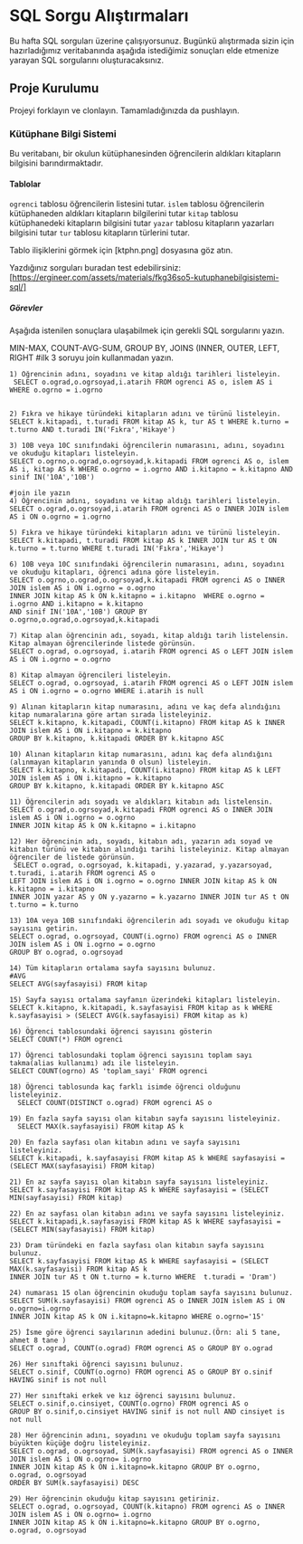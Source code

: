 # SQL Sorgu Alıştırmaları

Bu hafta SQL sorguları üzerine çalışıyorsunuz. Bugünkü alıştırmada sizin için hazırladığımız veritabanında aşağıda istediğimiz sonuçları elde etmenize yarayan SQL sorgularını oluşturacaksınız.

## Proje Kurulumu
Projeyi forklayın ve clonlayın. Tamamladığınızda da pushlayın.

### Kütüphane Bilgi Sistemi

Bu veritabanı, bir okulun kütüphanesinden öğrencilerin aldıkları kitapların bilgisini barındırmaktadır.

#### Tablolar 
`ogrenci` tablosu öğrencilerin listesini tutar.
`islem` tablosu öğrencilerin kütüphaneden aldıkları kitapların bilgilerini tutar
`kitap` tablosu kütüphanedeki kitapların bilgisini tutar
`yazar` tablosu kitapların yazarları bilgisini tutar
`tur` tablosu kitapların türlerini tutar.

Tablo ilişiklerini görmek için [ktphn.png] dosyasına göz atın.

Yazdığınız sorguları buradan test edebilirsiniz: [https://ergineer.com/assets/materials/fkg36so5-kutuphanebilgisistemi-sql/]


##### Görevler
Aşağıda istenilen sonuçlara ulaşabilmek için gerekli SQL sorgularını yazın. 


MIN-MAX, COUNT-AVG-SUM, GROUP BY, JOINS (INNER, OUTER, LEFT, RIGHT
	#ilk 3 soruyu join kullanmadan yazın.

	1) Öğrencinin adını, soyadını ve kitap aldığı tarihleri listeleyin.
	 SELECT o.ograd,o.ogrsoyad,i.atarih FROM ogrenci AS o, islem AS i WHERE o.ogrno = i.ogrno

	
	2) Fıkra ve hikaye türündeki kitapların adını ve türünü listeleyin.
	SELECT k.kitapadi, t.turadi FROM kitap AS k, tur AS t WHERE k.turno = t.turno AND t.turadi IN('Fıkra','Hikaye')
	
	3) 10B veya 10C sınıfındaki öğrencilerin numarasını, adını, soyadını ve okuduğu kitapları listeleyin.
	SELECT o.ogrno,o.ograd,o.ogrsoyad,k.kitapadi FROM ogrenci AS o, islem AS i, kitap AS k WHERE o.ogrno = i.ogrno AND i.kitapno = k.kitapno AND sinif IN('10A','10B')
	
	#join ile yazın
	4) Öğrencinin adını, soyadını ve kitap aldığı tarihleri listeleyin.
	SELECT o.ograd,o.ogrsoyad,i.atarih FROM ogrenci AS o INNER JOIN islem AS i ON o.ogrno = i.ogrno
	
	5) Fıkra ve hikaye türündeki kitapların adını ve türünü listeleyin.
	SELECT k.kitapadi, t.turadi FROM kitap AS k INNER JOIN tur AS t ON k.turno = t.turno WHERE t.turadi IN('Fıkra','Hikaye')
	
	6) 10B veya 10C sınıfındaki öğrencilerin numarasını, adını, soyadını ve okuduğu kitapları, öğrenci adına göre listeleyin.
	SELECT o.ogrno,o.ograd,o.ogrsoyad,k.kitapadi FROM ogrenci AS o INNER JOIN islem AS i ON i.ogrno = o.ogrno 
	INNER JOIN kitap AS k ON k.kitapno = i.kitapno  WHERE o.ogrno = i.ogrno AND i.kitapno = k.kitapno 
	AND sinif IN('10A','10B') GROUP BY o.ogrno,o.ograd,o.ogrsoyad,k.kitapadi
	
	7) Kitap alan öğrencinin adı, soyadı, kitap aldığı tarih listelensin. Kitap almayan öğrencilerinde listede görünsün.
	SELECT o.ograd, o.ogrsoyad, i.atarih FROM ogrenci AS o LEFT JOIN islem AS i ON i.ogrno = o.ogrno 
	
	8) Kitap almayan öğrencileri listeleyin.
	SELECT o.ograd, o.ogrsoyad, i.atarih FROM ogrenci AS o LEFT JOIN islem AS i ON i.ogrno = o.ogrno WHERE i.atarih is null
	
	9) Alınan kitapların kitap numarasını, adını ve kaç defa alındığını kitap numaralarına göre artan sırada listeleyiniz.
	SELECT k.kitapno, k.kitapadi, COUNT(i.kitapno) FROM kitap AS k INNER JOIN islem AS i ON i.kitapno = k.kitapno 
	GROUP BY k.kitapno, k.kitapadi ORDER BY k.kitapno ASC
	
	10) Alınan kitapların kitap numarasını, adını kaç defa alındığını (alınmayan kitapların yanında 0 olsun) listeleyin.
	SELECT k.kitapno, k.kitapadi, COUNT(i.kitapno) FROM kitap AS k LEFT JOIN islem AS i ON i.kitapno = k.kitapno 
	GROUP BY k.kitapno, k.kitapadi ORDER BY k.kitapno ASC

	11) Öğrencilerin adı soyadı ve aldıkları kitabın adı listelensin.
	SELECT o.ograd,o.ogrsoyad,k.kitapadi FROM ogrenci AS o INNER JOIN islem AS i ON i.ogrno = o.ogrno 
	INNER JOIN kitap AS k ON k.kitapno = i.kitapno
	
	12) Her öğrencinin adı, soyadı, kitabın adı, yazarın adı soyad ve kitabın türünü ve kitabın alındığı tarihi listeleyiniz. Kitap almayan öğrenciler de listede görünsün.
	 SELECT o.ograd, o.ogrsoyad, k.kitapadi, y.yazarad, y.yazarsoyad, t.turadi, i.atarih FROM ogrenci AS o 
	LEFT JOIN islem AS i ON i.ogrno = o.ogrno INNER JOIN kitap AS k ON k.kitapno = i.kitapno 
	INNER JOIN yazar AS y ON y.yazarno = k.yazarno INNER JOIN tur AS t ON t.turno = k.turno
	
	13) 10A veya 10B sınıfındaki öğrencilerin adı soyadı ve okuduğu kitap sayısını getirin.
	SELECT o.ograd, o.ogrsoyad, COUNT(i.ogrno) FROM ogrenci AS o INNER JOIN islem AS i ON i.ogrno = o.ogrno 
	GROUP BY o.ograd, o.ogrsoyad
	
	14) Tüm kitapların ortalama sayfa sayısını bulunuz.
	#AVG
	SELECT AVG(sayfasayisi) FROM kitap
	
	15) Sayfa sayısı ortalama sayfanın üzerindeki kitapları listeleyin.
	SELECT k.kitapno, k.kitapadi, k.sayfasayisi FROM kitap as k WHERE k.sayfasayisi > (SELECT AVG(k.sayfasayisi) FROM kitap as k)
	
	16) Öğrenci tablosundaki öğrenci sayısını gösterin
	SELECT COUNT(*) FROM ogrenci
	
	17) Öğrenci tablosundaki toplam öğrenci sayısını toplam sayı takma(alias kullanımı) adı ile listeleyin.
	SELECT COUNT(ogrno) AS 'toplam_sayi' FROM ogrenci
	
	18) Öğrenci tablosunda kaç farklı isimde öğrenci olduğunu listeleyiniz.
	  SELECT COUNT(DISTINCT o.ograd) FROM ogrenci AS o
	
	19) En fazla sayfa sayısı olan kitabın sayfa sayısını listeleyiniz.
	  SELECT MAX(k.sayfasayisi) FROM kitap AS k
	
	20) En fazla sayfası olan kitabın adını ve sayfa sayısını listeleyiniz.
	SELECT k.kitapadi, k.sayfasayisi FROM kitap AS k WHERE sayfasayisi = (SELECT MAX(sayfasayisi) FROM kitap)
	
	21) En az sayfa sayısı olan kitabın sayfa sayısını listeleyiniz.
	SELECT k.sayfasayisi FROM kitap AS k WHERE sayfasayisi = (SELECT MIN(sayfasayisi) FROM kitap)
	
	22) En az sayfası olan kitabın adını ve sayfa sayısını listeleyiniz.
	SELECT k.kitapadi,k.sayfasayisi FROM kitap AS k WHERE sayfasayisi = (SELECT MIN(sayfasayisi) FROM kitap)
	
	23) Dram türündeki en fazla sayfası olan kitabın sayfa sayısını bulunuz.
	SELECT k.sayfasayisi FROM kitap AS k WHERE sayfasayisi = (SELECT MAX(k.sayfasayisi) FROM kitap AS k  
	INNER JOIN tur AS t ON t.turno = k.turno WHERE  t.turadi = 'Dram')
	
	24) numarası 15 olan öğrencinin okuduğu toplam sayfa sayısını bulunuz.
	SELECT SUM(k.sayfasayisi) FROM ogrenci AS o INNER JOIN islem AS i ON o.ogrno=i.ogrno
    INNER JOIN kitap AS k ON i.kitapno=k.kitapno WHERE o.ogrno='15'
	
	25) İsme göre öğrenci sayılarının adedini bulunuz.(Örn: ali 5 tane, ahmet 8 tane )
	SELECT o.ograd, COUNT(o.ograd) FROM ogrenci AS o GROUP BY o.ograd
	
	26) Her sınıftaki öğrenci sayısını bulunuz.
	SELECT o.sinif, COUNT(o.ogrno) FROM ogrenci AS o GROUP BY o.sinif HAVING sinif is not null
	
	27) Her sınıftaki erkek ve kız öğrenci sayısını bulunuz.
	SELECT o.sinif,o.cinsiyet, COUNT(o.ogrno) FROM ogrenci AS o 
	GROUP BY o.sinif,o.cinsiyet HAVING sinif is not null AND cinsiyet is not null
	
	28) Her öğrencinin adını, soyadını ve okuduğu toplam sayfa sayısını büyükten küçüğe doğru listeleyiniz.
	SELECT o.ograd, o.ogrsoyad, SUM(k.sayfasayisi) FROM ogrenci AS o INNER JOIN islem AS i ON o.ogrno= i.ogrno
    INNER JOIN kitap AS k ON i.kitapno=k.kitapno GROUP BY o.ogrno, o.ograd, o.ogrsoyad
    ORDER BY SUM(k.sayfasayisi) DESC
	
	29) Her öğrencinin okuduğu kitap sayısını getiriniz.
	SELECT o.ograd, o.ogrsoyad, COUNT(k.kitapno) FROM ogrenci AS o INNER JOIN islem AS i ON o.ogrno= i.ogrno
    INNER JOIN kitap AS k ON i.kitapno=k.kitapno GROUP BY o.ogrno, o.ograd, o.ogrsoyad
